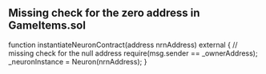 ## Missing check for the zero address in GameItems.sol

 function instantiateNeuronContract(address nrnAddress) external {
        // missing check for the null address
        require(msg.sender == _ownerAddress);
        _neuronInstance = Neuron(nrnAddress);
    }
